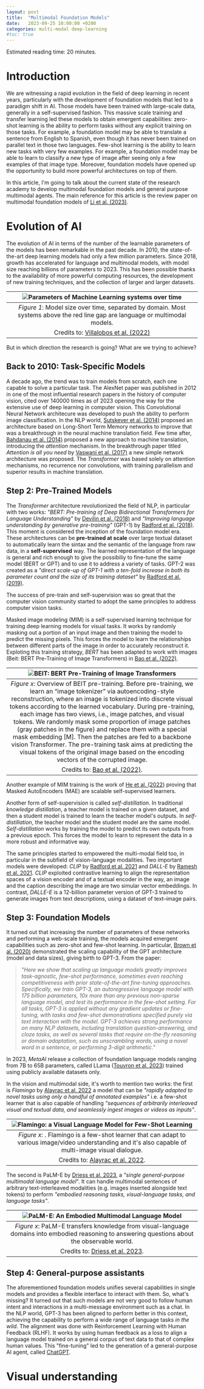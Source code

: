 ```yaml
---
layout: post
title:  "Multimodal Foundation Models"
date:   2023-09-25 10:00:00 +0200
categories: multi-modal deep-learning
#toc: true
---
```

<script type="text/x-mathjax-config">
  MathJax.Hub.Config({
    tex2jax: {
      inlineMath: [['$','$'], ['\\(','\\)']],
      processEscapes: true
    }
  });
  </script>
  <script src="https://cdnjs.cloudflare.com/ajax/libs/mathjax/2.7.0/MathJax.js?config=TeX-AMS-MML_HTMLorMML" type="text/javascript"></script>

<p>Estimated reading time: 20 minutes.</p>

Introduction
============
We are witnessing a rapid evolution in the field of deep learning in recent years, particularly with the development of foundation models that led to a paradigm shift in AI. Those models have been trained with large-scale data, generally in a self-supervised fashion. This massive scale training and transfer learning led these models to obtain emergent capabilities: zero-shot learning is the ability to perform tasks without any explicit training on those tasks. For example, a foundation model may be able to translate a sentence from English to Spanish, even though it has never been trained on parallel text in those two languages. Few-shot learning is the ability to learn new tasks with very few examples. For example, a foundation model may be able to learn to classify a new type of image after seeing only a few examples of that image type. Moreover, foundation models have opened up the opportunity to build more powerful architectures on top of them.

In this article, I'm going to talk about the current state of the research academy to develop multimodal foundation models and general purpose multimodal agents. The main reference for this article is the review paper on multimodal foundation models of [Li et al. (2023)](https://arxiv.org/pdf/2309.10020.pdf).

Evolution of AI
===============

The evolution of AI in terms of the number of the learnable parameters of the models has been remarkable in the past decade. In 2010, the state-of-the-art deep learning models had only a few million parameters. Since 2018, growth has accelerated for language and multimodal models, with model size reaching billions of parameters to 2023. This has been possible thanks to the availability of more powerful computing resources, the development of new training techniques, and the collection of larger and larger datasets. 

| ![Parameters of Machine Learning systems over time](/assets/2023-09-25-multimodal-foundation-models/parameters.png)| 
|:--:|                 
| *Figure 1*: Model size over time, separated by domain. Most systems above the red line gap are language or multimodal models. 
Credits to: [Villalobos et al. (2022)](https://arxiv.org/abs/2207.02852)|

But in which direction the research is going? What are we trying to achieve?

Back to 2010: Task-Specific Models
----------------------------------
A decade ago, the trend was to train models from scratch, each one capable to solve a particular task. The AlexNet paper was published in 2012 in one of the most influential research papers in the history of computer vision, cited over 140000 times as of 2023 opening the way for the extensive use of deep learning in computer vision. This Convolutional Neural Network architecure was developed to push the ability to perform image classification. In the NLP world, [Sutskever et al. (2014)](https://arxiv.org/abs/1409.3215) proposed an architecture based on Long-Short Term Memory networks to improve that was a breakthrough in the neural machine translation field. Few time after, [Bahdanau et al. (2014)](https://arxiv.org/abs/1409.0473) proposed a new approach to machine translation, introducing the *attention* mechanism. In the breakthrough paper titled *Attention is all you need* by [Vaswani et al. (2017)](https://arxiv.org/abs/1706.03762) a new simple network architecture was proposed. The *Transformer* was based solely on attention mechanisms, no recurrence nor convolutions, with training parallelism and superior results in machine translation.

Step 2: Pre-Trained Models
--------------------------
The *Transformer* architecture revolutionized the field of NLP, in particular with two works: *"BERT: Pre-training of Deep Bidirectional Transformers for Language Understanding"* by [Devilin et al. (2018)](https://arxiv.org/abs/1810.04805) and *"Improving language understanding by generative pre-training"* (GPT-1) by [Radford et al. (2018)](https://www.mikecaptain.com/resources/pdf/GPT-1.pdf).
This moment is considered the inception of the foundation model era. These architectures can be **pre-trained at scale** over large textual dataset to automatically learn the sintax and the semantic of the language from raw data, in a **self-supervised** way. The learned representation of the language is general and rich enough to give the possibiliy to fine-tune the same model (BERT or GPT) and to use it to address a variety of tasks. GPT-2 was created as a *"direct scale-up of GPT-1 with a ten-fold increase in both its parameter count and the size of its training dataset"* by [Radford et al. (2019)](https://d4mucfpksywv.cloudfront.net/better-language-models/language-models.pdf).

The success of pre-train and self-supervision was so great that the computer vision community started to adopt the same principles to address computer vision tasks. 

Masked image modeling (MIM) is a self-supervised learning technique for training deep learning models for visual tasks. It works by randomly masking out a portion of an input image and then training the model to predict the missing pixels. This forces the model to learn the relationships between different parts of the image in order to accurately reconstruct it. Exploting this training strategy, *BERT* has been adapted to work with images (Beit: BERT Pre-Training of Image Transformers) in [Bao et al. (2022)](https://arxiv.org/pdf/2106.08254.pdf). 

| ![BEIT: BERT Pre-Training of Image Transformers](/assets/2023-09-25-multimodal-foundation-models/beit.png)| 
|:--:|                 
| *Figure x*: Overview of BEIT pre-training. Before pre-training, we learn an “image tokenizer” via autoencoding-style reconstruction, where an image is tokenized into discrete visual tokens according to the learned vocabulary. During pre-training, each image has two views, i.e., image patches, and visual tokens. We randomly mask some proportion of image patches (gray patches in the figure) and replace them with a special mask embedding [M]. Then the patches are fed to a backbone vision Transformer. The pre-training task aims at predicting the visual tokens of the original image based on the encoding vectors of the corrupted image.
Credits to: [Bao et al. (2022)](https://arxiv.org/pdf/2106.08254.pdf).|

Another example of MIM training is the work of [He et al. (2022)](https://arxiv.org/pdf/2111.06377.pdf) proving that Masked AutoEncoders (MAE) are scalable self-supervised learners. 

Another form of self-supervision is called *self-distillation*. In traditional *knowledge distillation*, a teacher model is trained on a given dataset, and then a student model is trained to learn the teacher model's outputs. In *self-distillation*, the teacher model and the student model are the same model. *Self-distillation* works by training the model to predict its own outputs from a previous epoch. This forces the model to learn to represent the data in a more robust and informative way. 



The same principles started to empowered the multi-modal field too, in particular in the subfield of vision-language modalities. Two important models were developed: *CLIP* by [Radford et al. 2021](https://arxiv.org/abs/2103.00020) and *DALL-E* by [Ramesh et al. 2021](https://arxiv.org/abs/2102.12092). *CLIP* exploited contrastive learning to align the representation spaces of a vision encoder and of a textual encoder in the way, an image and the caption describing the image are two simular vector embeddings. In contrast, *DALLE-E* is a 12-billion parameter version of GPT-3 trained to generate images from text descriptions, using a dataset of text–image pairs. 



  
Step 3: Foundation Models
-------------------------
It turned out that increasing the number of parameters of these networks and performing a web-scale training, the models acquired emergent capabilities such as zero-shot and few-shot learning. In particular, [Brown et al. (2020)](https://arxiv.org/abs/2005.14165) demonstrated the scaling capability of the GPT architecture (model and data sizes), giving birth to GPT-3. From the paper:

> *"Here we show that scaling up language models greatly improves task-agnostic, few-shot performance, sometimes even reaching competitiveness with prior state-of-the-art fine-tuning approaches. Specifically, we train GPT-3, an autoregressive language model with 175 billion parameters, 10x more than any previous non-sparse language model, and test its performance in the few-shot setting. For all tasks, GPT-3 is applied without any gradient updates or fine-tuning, with tasks and few-shot demonstrations specified purely via text interaction with the model. GPT-3 achieves strong performance on many NLP datasets, including translation question-answering, and cloze tasks, as well as several tasks that require on-the-fly reasoning or domain adaptation, such as unscrambling words, using a novel word in a sentence, or performing 3-digit arithmetic."*

In 2023, *MetaAI* release a collection of foundation language models ranging from 7B to 65B parameters, called LLama ([Touvron et al. 2023](https://arxiv.org/abs/2302.13971)) trained using publicly available datasets only.

In the vision and multimodal side, it's worth to mention two works: the first is *Flamingo* by [Alayrac et al. 2022](https://arxiv.org/abs/2204.14198) a model that can be *"rapidly adapted to novel tasks using only a handful of annotated examples"* i.e. a few-shot learner that is also capable of handling *"sequences of arbitrarily interleaved visual and textual data, and seamlessly ingest images or videos as inputs"*. 

| ![Flamingo: a Visual Language Model for Few-Shot Learning](/assets/2023-09-25-multimodal-foundation-models/flamingo.png)| 
|:--:|                 
| *Figure x*: . Flamingo is a few-shot learner that can adapt to various image/video understanding and it's also capable of multi-image visual dialogue.
Credits to: [Alayrac et al. 2022](https://arxiv.org/abs/2204.14198).|

The second is PaLM-E by [Driess et al. 2023](https://arxiv.org/pdf/2303.03378.pdf), a *"single general-purpose multimodal language model*". It can handle multimodal sentences of arbitrary text-interleaved modalities (e.g. images inserted alongside text tokens) to perform *"embodied reasoning tasks, visual-language tasks, and language tasks"*. 

| ![PaLM-E: An Embodied Multimodal Language Model](/assets/2023-09-25-multimodal-foundation-models/palm-e.png)| 
|:--:|                 
| *Figure x*: PaLM-E transfers knowledge from visual-language domains into embodied reasoning to answering questions about the observable world. 
Credits to: [Driess et al. 2023](https://arxiv.org/pdf/2303.03378.pdf).|



Step 4: General-purpose assistants
----------------------------------
The aforementioned foundation models unifies several capabilities in single models and provides a flexible interface to interact with them. So, what's missing? It turned out that such models are not very good to follow human intent and interactions in a multi-message environment such as a chat. In the NLP world, GPT-3 has been aligned to perform better in this context, achieving the capability to perform a wide range of language tasks *in the wild*. The alignment was done with Reinforcement Learning with Human Feedback (RLHF). It works by using human feedback as a loss to align a language model trained on a general corpus of text data to that of complex human values. This "fine-tuning" led to the generation of a general-purpose AI agent, called [ChatGPT](https://openai.com/blog/chatgpt).  


Visual understanding
====================

